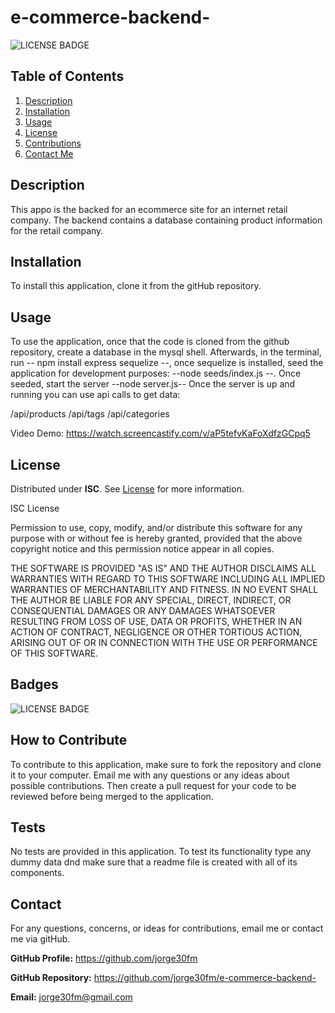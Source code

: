 # e-commerce-backend-

![LICENSE BADGE](https://img.shields.io/badge/license-ISC-brightgreen?style=for-the-badge)

## Table of Contents

1. [Description](#description)
2. [Installation](#installation)
3. [Usage](#usage)
4. [License](#license)
5. [Contributions](#how-to-contribute)
6. [Contact Me](#contact)

## Description

This appo is the backed for an ecommerce site for an internet retail company. The backend contains a database containing product information for the retail company.

## Installation

To install this application, clone it from the gitHub repository.

## Usage

To use the application, once that the code is cloned from the github repository, create a database in the mysql shell. Afterwards, in the terminal, run -- npm install express sequelize --, once sequelize is installed, seed the application for development purposes: --node seeds/index.js --. Once seeded, start the server --node server.js-- Once the server is up and running you can use api calls to get data:

/api/products
/api/tags
/api/categories

Video Demo: https://watch.screencastify.com/v/aP5tefvKaFoXdfzGCpq5

## License

Distributed under **ISC**. See [License](https://spdx.org/licenses/ISC.html) for more information.

ISC License

Permission to use, copy, modify, and/or distribute this software for any purpose with or without fee is hereby granted, provided that the above copyright notice and this permission notice appear in all copies.

THE SOFTWARE IS PROVIDED "AS IS" AND THE AUTHOR DISCLAIMS ALL WARRANTIES WITH REGARD TO THIS SOFTWARE INCLUDING ALL IMPLIED WARRANTIES OF MERCHANTABILITY AND FITNESS. IN NO EVENT SHALL THE AUTHOR BE LIABLE FOR ANY SPECIAL, DIRECT, INDIRECT, OR CONSEQUENTIAL DAMAGES OR ANY DAMAGES WHATSOEVER RESULTING FROM LOSS OF USE, DATA OR PROFITS, WHETHER IN AN ACTION OF CONTRACT, NEGLIGENCE OR OTHER TORTIOUS ACTION, ARISING OUT OF OR IN CONNECTION WITH THE USE OR PERFORMANCE OF THIS SOFTWARE.

## Badges

![LICENSE BADGE](https://img.shields.io/badge/license-ISC-brightgreen?style=for-the-badge)

## How to Contribute

To contribute to this application, make sure to fork the repository and clone it to your computer. Email me with any questions or any ideas about possible contributions. Then create a pull request for your code to be reviewed before being merged to the application.

## Tests

No tests are provided in this application. To test its functionality type any dummy data dnd make sure that a readme file is created with all of its components.

## Contact

For any questions, concerns, or ideas for contributions, email me or contact me via gitHub.

**GitHub Profile:** <https://github.com/jorge30fm>

**GitHub Repository:** <https://github.com/jorge30fm/e-commerce-backend->

**Email:** jorge30fm@gmail.com
